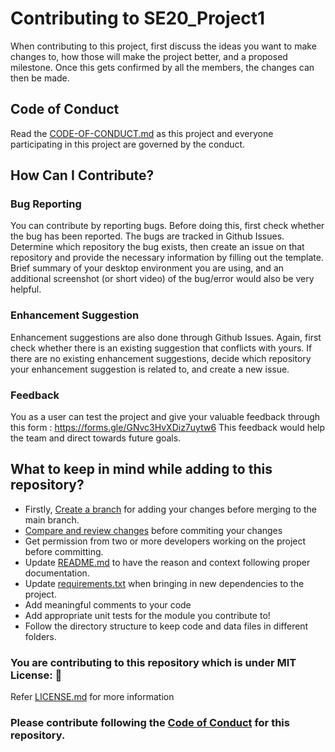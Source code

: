 # Contributing to SE20_Project1
When contributing to this project, first discuss the ideas you want to make changes to, how those will make the project better, and a proposed milestone. Once this gets confirmed by all the members, the changes can then be made. 

## Code of Conduct
Read the [CODE-OF-CONDUCT.md](https://github.com/pranav2595/SE20_Project1/blob/master/CODE_OF_CONDUCT.md) as this project and everyone participating in this project are governed by the conduct. 

## How Can I Contribute? 
### Bug Reporting
You can contribute by reporting bugs. Before doing this, first check whether the bug has been reported. The bugs are tracked in Github Issues. Determine which repository the bug exists, then create an issue on that repository and provide the necessary information by filling out the template. Brief summary of your desktop environment you are using, and an additional screenshot (or short video) of the bug/error would also be very helpful. 

### Enhancement Suggestion
Enhancement suggestions are also done through Github Issues. Again, first check whether there is an existing suggestion that conflicts with yours. If there are no existing enhancement suggestions, decide which repository your enhancement suggestion is related to, and create a new issue. 

### Feedback
You as a user can test the project and give your valuable feedback through this form : https://forms.gle/GNvc3HvXDiz7uytw6 This feedback would help the team and direct towards future goals.

## What to keep in mind while adding to this repository?

- Firstly, [Create a branch](https://docs.github.com/en/github/collaborating-with-issues-and-pull-requests/creating-and-deleting-branches-within-your-repository) for adding your changes before merging to the main branch.
- [Compare and review changes](https://docs.github.com/en/github/committing-changes-to-your-project/viewing-and-comparing-commits) before commiting your changes
- Get permission from two or more developers working on the project before committing.
- Update [README.md](https://github.com/pranav2595/SE20_Project1/blob/master/README.md) to have the reason and context following proper documentation.
- Update [requirements.txt](https://github.com/pranav2595/SE20_Project1/blob/master/requirements.txt) when bringing in new dependencies to the project.
- Add meaningful comments to your code 
- Add appropriate unit tests for the module you contribute to!
- Follow the directory structure to keep code and data files in different folders.



### You are contributing to this repository which is under MIT License: 🏅
Refer [LICENSE.md](https://github.com/pranav2595/SE20_Project1/blob/master/LICENSE.MD) for more information

### Please contribute following the [Code of Conduct](https://github.com/pranav2595/SE20_Project1/blob/master/CODE_OF_CONDUCT.md) for this repository.
